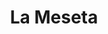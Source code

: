 ---
title: La Meseta
nombre_comunidad: La Meseta
municipio: Anorí
departamento: Antioquia
descripcion: >-
  Es una vereda de tradición panelera, monocultivo de caña, conformada por 62
  familias, la vereda está atravesada por una carretera intermunicipal, que
  conecta a Anorì con Campamento y Yarumal, una carretera muy utilizada, ya que
  Yarumal se ha convertido en la centralidad de muchos de los municipios del
  Norte y Nordeste Antioqueño.
num_personas: 208
num_familias: 62
min_distancia_casco_urbano: 45
km_distancia_casco_urbano: 25
vias_acceso: >-
  Se encuentra a 45 minutos del casco urbano. En la vía hacia el municipio de
  Campamento. Se pueden presentar derrumbes en época de lluvia.
infraestructura_comunitaria:
  - Caseta comunitaria
  - ' Institución educativa'
  - ' Cancha de futbol'
notas_infraestructura_comunitaria: null
liderazgo_comunidad:
  - >-
    Las mujeres tienen un rol activo dentro de la comunidad. Actualmente se
    cuenta con un grupo de medio ambiente. Los diversos grupos comunitarios y la
    JAC ha permitido que los habitantes participen de forma activa en los
    procesos comunitarios.
inclusion_diversidad_genero: >-
  Mujeres referentes para liderar procesos comunitarios y con capacidad de
  autogestión.

  Adultos mayores con conocimientos históricos interesantes sobre el territorio
  que aportan  a la construcción del tejido comunitario y son la memoria viva de
  la vereda
comentarios_conectividad: null
punto_SOLE: Caseta Comunal
comentarios_punto_SOLE:
  - https://padlet.com/lamesetacomunidad/sole-la-meseta-omht4tjz8vlsaae6
ppales_actividades_economicas_vocacion_productiva:
  - panelero
  - ' café'
  - ' cacao'
comentarios_ppales_actividades_economicas_vocacion_productiva: >-
  Actualmente cuenta con 9 trapiches, 1 de ellos comunitario. Este trapiche
  comunitario es un lugar de encuentro semanal, en el cual se reúnen las
  familias de la comunidad en torno a la elaboración del producto para su
  comercialización.
comunidad_sostenible_uso_suelo: null
org_con_proyeccion: []
servicios_publicos_comunidades_focalizadas: []
comunidades_focalizadas_educacion_infraestructura_educativa:
  - |-
    Institución educativa de preescolar a  5to grado (38 NN) 
    Los jóvenes estudian bachillerato por medio de COREDI (22 jóvenes)
comunidades_focalizadas_practicas_organizativas: []
conectividad_minima: Malo
iniciativas_priorizadas:
  - >-
    Trapiche comunitario ASOPRANELA: 18 socios. El objetivo fue mejorar la
    cadena de panela desarrollada por la Asociación de Productores de Panela –
    ASPROPANELA en el municipio de Anorí a través del fortalecimiento de
    conocimientos y capacidades técnicas;  mejora de la productividad y del
    trapiche comunitario Aguas Lindas.
org_focalizada: []
riesgo: null
otros_programas_USAID: []
alianzas_colaboradores:
  - |-
    Proyecto Consejo Noruego
    Gobernación de Antioquia - Secretaria de las mujeres
posibilidad_iniciativas_conjuntas_aliados_2: []
actividades_ocio:
  - |-
    Reuniones de los diversos grupos comunitarios que realiza la comunidad.
    Reuniones mensuales de la Junta de Acción comunal.
    Encuentros religiosos constantes
    Encuentros deportivos
    Fiestas de la panela
medios_comunicacion_narrativas_locales:
  - Anorí Stereo
num_visitas_realizadas: null
num_diagnosticos_rurales_participativos_realizados: null
infraestructura_salud_atencion_psicosocial: []
notas_infraestructura_salud_atencion_psicosocial: >-
  A través de la alianza HOMO - USAID - OIM, el ESE HOSPITAL SAN JUAN DE DIOS
  ofrece servicios de telemedicina para psicología, psiquiatría y fisioterapia.
num_visitas_predio: null
grafica_ubicacion_geografica: /charts/municipios/anori/ubicacion_geografica.html
url: /reportes/la-meseta
layout: comunidad
download_file: /reportes/la-meseta.pdf

---